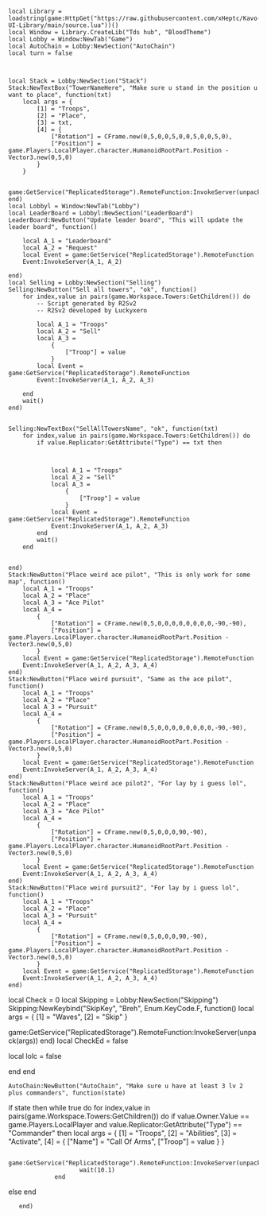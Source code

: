

	local Library = loadstring(game:HttpGet("https://raw.githubusercontent.com/xHeptc/Kavo-UI-Library/main/source.lua"))()
	local Window = Library.CreateLib("Tds hub", "BloodTheme")
	local Lobby = Window:NewTab("Game")
	local AutoChain = Lobby:NewSection("AutoChain")
	local turn = false



	local Stack = Lobby:NewSection("Stack")
	Stack:NewTextBox("TowerNameHere", "Make sure u stand in the position u want to place", function(txt)
		local args = {
			[1] = "Troops",
			[2] = "Place",
			[3] = txt,
			[4] = {
				["Rotation"] = CFrame.new(0,5,0,0,5,0,0,5,0,0,5,0),
				["Position"] = game.Players.LocalPlayer.character.HumanoidRootPart.Position - Vector3.new(0,5,0)
			}
		}

		game:GetService("ReplicatedStorage").RemoteFunction:InvokeServer(unpack(args))
	end)
	local Lobbyl = Window:NewTab("Lobby")
	local LeaderBoard = Lobbyl:NewSection("LeaderBoard")
	LeaderBoard:NewButton("Update leader board", "This will update the leader board", function()

		local A_1 = "Leaderboard"
		local A_2 = "Request"
		local Event = game:GetService("ReplicatedStorage").RemoteFunction
		Event:InvokeServer(A_1, A_2)

	end)
	local Selling = Lobby:NewSection("Selling")
	Selling:NewButton("Sell all towers", "ok", function()
		for index,value in pairs(game.Workspace.Towers:GetChildren()) do
			-- Script generated by R2Sv2
			-- R2Sv2 developed by Luckyxero

			local A_1 = "Troops"
			local A_2 = "Sell"
			local A_3 = 
				{
					["Troop"] = value 
				}
			local Event = game:GetService("ReplicatedStorage").RemoteFunction
			Event:InvokeServer(A_1, A_2, A_3)

		end
		wait()
	end)


	Selling:NewTextBox("SellAllTowersName", "ok", function(txt)
		for index,value in pairs(game.Workspace.Towers:GetChildren()) do
			if value.Replicator:GetAttribute("Type") == txt then



				local A_1 = "Troops"
				local A_2 = "Sell"
				local A_3 = 
					{
						["Troop"] = value 
					}
				local Event = game:GetService("ReplicatedStorage").RemoteFunction
				Event:InvokeServer(A_1, A_2, A_3)
			end
			wait()
		end


	end)
	Stack:NewButton("Place weird ace pilot", "This is only work for some map", function()
		local A_1 = "Troops"
		local A_2 = "Place"
		local A_3 = "Ace Pilot"
		local A_4 = 
			{
				["Rotation"] = CFrame.new(0,5,0,0,0,0,0,0,0,0,-90,-90),
				["Position"] = game.Players.LocalPlayer.character.HumanoidRootPart.Position - Vector3.new(0,5,0)
			}
		local Event = game:GetService("ReplicatedStorage").RemoteFunction
		Event:InvokeServer(A_1, A_2, A_3, A_4)
	end)
	Stack:NewButton("Place weird pursuit", "Same as the ace pilot", function()
		local A_1 = "Troops"
		local A_2 = "Place"
		local A_3 = "Pursuit"
		local A_4 = 
			{
				["Rotation"] = CFrame.new(0,5,0,0,0,0,0,0,0,0,-90,-90), 
				["Position"] = game.Players.LocalPlayer.character.HumanoidRootPart.Position - Vector3.new(0,5,0)
			}
		local Event = game:GetService("ReplicatedStorage").RemoteFunction
		Event:InvokeServer(A_1, A_2, A_3, A_4)
	end)
    Stack:NewButton("Place weird ace pilot2", "For lay by i guess lol", function()
		local A_1 = "Troops"
		local A_2 = "Place"
		local A_3 = "Ace Pilot"
		local A_4 = 
			{
				["Rotation"] = CFrame.new(0,5,0,0,0,90,-90), 
				["Position"] = game.Players.LocalPlayer.character.HumanoidRootPart.Position - Vector3.new(0,5,0)
			}
		local Event = game:GetService("ReplicatedStorage").RemoteFunction
		Event:InvokeServer(A_1, A_2, A_3, A_4)
	end)
    Stack:NewButton("Place weird pursuit2", "For lay by i guess lol", function()
		local A_1 = "Troops"
		local A_2 = "Place"
		local A_3 = "Pursuit"
		local A_4 = 
			{
				["Rotation"] = CFrame.new(0,5,0,0,0,90,-90), 
				["Position"] = game.Players.LocalPlayer.character.HumanoidRootPart.Position - Vector3.new(0,5,0)
			}
		local Event = game:GetService("ReplicatedStorage").RemoteFunction
		Event:InvokeServer(A_1, A_2, A_3, A_4)
	end)
local Check = 0
local Skipping = Lobby:NewSection("Skipping")
Skipping:NewKeybind("SkipKey", "Breh", Enum.KeyCode.F, function()
		local args = {
    [1] = "Waves",
    [2] = "Skip"
}

game:GetService("ReplicatedStorage").RemoteFunction:InvokeServer(unpack(args))
end)
local CheckEd = false

local lolc = false


end
				end


	AutoChain:NewButton("AutoChain", "Make sure u have at least 3 lv 2 plus commanders", function(state)

if state then
while true do
for index,value in pairs(game.Workspace.Towers:GetChildren()) do
					if value.Owner.Value == game.Players.LocalPlayer and value.Replicator:GetAttribute("Type") == "Commander" then
						local args = {
							[1] = "Troops",
							[2] = "Abilities",
							[3] = "Activate",
							[4] = {
								["Name"] = "Call Of Arms",
								["Troop"] = value
							}
						}

						game:GetService("ReplicatedStorage").RemoteFunction:InvokeServer(unpack(args))
						wait(10.1)
				 end
else
end

       end)
